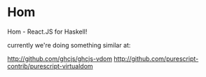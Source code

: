Hom
===

Hom - React.JS for Haskell!


currently we're doing something similar at:

http://github.com/ghcjs/ghcjs-vdom
http://github.com/purescript-contrib/purescript-virtualdom
